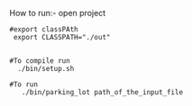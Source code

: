 How to run:-
    open project
    
    #export classPAth
     export CLASSPATH="./out"
     
     
    #To compile run
      ./bin/setup.sh
      
    #To run
       ./bin/parking_lot path_of_the_input_file
     